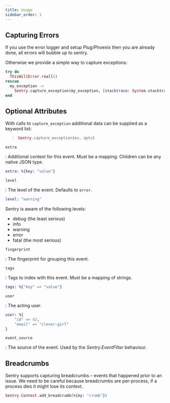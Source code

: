 ```yaml
---
title: Usage
sidebar_order: 1
---
```


## Capturing Errors

If you use the error logger and setup Plug/Phoenix then you are already done, all errors will bubble up to sentry.

Otherwise we provide a simple way to capture exceptions:

```elixir
try do
  ThisWillError.reall()
rescue
  my_exception ->
    Sentry.capture_exception(my_exception, [stacktrace: System.stacktrace(), extra: %{extra: information}])
end
```

## Optional Attributes

With calls to `capture_exception` additional data can be supplied as a keyword list:

> ```elixir
> Sentry.capture_exception(ex, opts)
> ```

`extra`

: Additional context for this event. Must be a mapping. Children can be any native JSON type.

  ```elixir
  extra: %{key: "value"}
  ```

`level`

: The level of the event. Defaults to `error`.

  ```elixir
  level: "warning"
  ```

  Sentry is aware of the following levels:

  -   debug (the least serious)
  -   info
  -   warning
  -   error
  -   fatal (the most serious)

`fingerprint`

: The fingerprint for grouping this event.

`tags`

: Tags to index with this event. Must be a mapping of strings.

  ```elixir
  tags: %{"key" => "value"}
  ```

`user`

: The acting user.

  ```elixir
  user: %{
      "id" => 42,
      "email" => "clever-girl"
  }
  ```

`event_source`

: The source of the event. Used by the _Sentry.EventFilter_ behaviour.

## Breadcrumbs

Sentry supports capturing breadcrumbs – events that happened prior to an issue. We need to be careful because breadcrumbs are per-process, if a process dies it might lose its context.

```elixir
Sentry.Context.add_breadcrumb(%{my: "crumb"})
```
